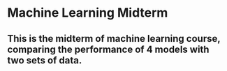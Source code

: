 # Machine Learning Midterm
## This is the midterm of machine learning course, comparing the performance of 4 models with two sets of data.